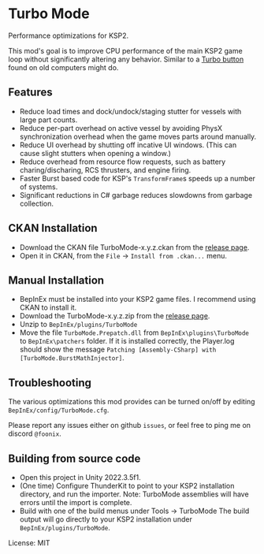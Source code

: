 # Turbo Mode

Performance optimizations for KSP2.

This mod's goal is to improve CPU performance of the main KSP2 game loop without significantly altering any behavior.  Similar to a [Turbo button](https://en.wikipedia.org/wiki/Turbo_button) found on old computers might do.

## Features

- Reduce load times and dock/undock/staging stutter for vessels with large part counts.
- Reduce per-part overhead on active vessel by avoiding PhysX synchronization overhead when the game moves parts around manually.
- Reduce UI overhead by shutting off incative UI windows. (This can cause slight stutters when opening a window.)
- Reduce overhead from resource flow requests, such as battery charing/discharing, RCS thrusters, and engine firing.
- Faster Burst based code for KSP's `TransformFrame`s speeds up a number of systems.
- Significant reductions in C# garbage reduces slowdowns from garbage collection.

## CKAN Installation
 - Download the CKAN file TurboMode-x.y.z.ckan from the [release page](https://github.com/foonix/Ksp2TurboMode/releases).
 - Open it in CKAN, from the `File` -> `Install from .ckan...` menu.

## Manual Installation

- BepInEx must be installed into your KSP2 game files.  I recommend using CKAN to install it.
- Download the TurboMode-x.y.z.zip from the [release page](https://github.com/foonix/Ksp2TurboMode/releases).
- Unzip to `BepInEx/plugins/TurboMode`
- Move the file `TurboMode.Prepatch.dll` from `BepInEx\plugins\TurboMode` to `BepInEx\patchers` folder.
  If it is installed correctly, the Player.log should show the message `Patching [Assembly-CSharp] with [TurboMode.BurstMathInjector]`.

## Troubleshooting

The various optimizations this mod provides can be turned on/off by editing `BepInEx/config/TurboMode.cfg`.

Please report any issues either on github `issues`, or feel free to ping me on discord `@foonix`.

## Building from source code

- Open this project in Unity 2022.3.5f1.
- (One time) Configure ThunderKit to point to your KSP2 installation directory, and run the importer.
  Note: TurboMode assemblies will have errors until the import is complete.
- Build with one of the build menus under Tools -> TurboMode
  The build output will go directly to your KSP2 installation under `BepInEx/plugins/TurboMode`.

License: MIT
